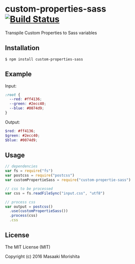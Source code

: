# custom-properties-sass [![Build Status](https://travis-ci.org/morishitter/custom-properties-sass.svg)](https://travis-ci.org/morishitter/custom-properties-sass)

Transpile Custom Properties to Sass variables

## Installation

```shell
$ npm install custom-properties-sass
```

## Example

Input:

```css
:root {
  --red: #ff4136;
  --green: #2ecc40;
  --blue: #0074d9;
}
```

Output:

```scss
$red: #ff4136;
$green: #2ecc40;
$blue: #0074d9;

```

## Usage

```js
// dependencies
var fs = require("fs")
var postcss = require("postcss")
var customPropertieSass = require("custom-propertie-sass")

// css to be processed
var css = fs.readFileSync("input.css", "utf8")

// process css
var output = postcss()
  .use(customPropertieSass())
  .process(css)
  .css
```

## License

The MIT License (MIT)

Copyright (c) 2016 Masaaki Morishita
